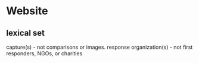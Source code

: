# Website

## lexical set
capture(s) - not comparisons or images.
response organization(s) - not first responders, NGOs, or charities
